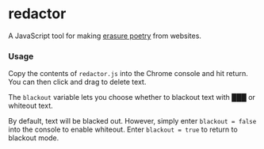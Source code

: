 # redactor
A JavaScript tool for making <a href="https://en.wikipedia.org/wiki/Erasure_(artform)" target="_blank">erasure poetry</a> from websites.

### Usage

Copy the contents of `redactor.js` into the Chrome console and hit return. You can then click and drag to delete text.

The `blackout` variable lets you choose whether to blackout text with &#9608;&#9608;&#9608; or whiteout text.

By default, text will be blacked out. However, simply enter `blackout = false` into the console to enable whiteout. Enter `blackout = true` to return to blackout mode.
